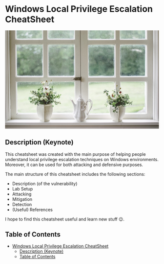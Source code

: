 # Windows Local Privilege Escalation CheatSheet
<p align="center">
  <img src="/Pictures/Windows-Funny.jpg">
</p>

## Description (Keynote)

This cheatsheet was created with the main purpose of helping people understand local privilege escalation techniques on Windows environments. Moreover, it can be used for both attacking and defensive purposes.

The main structure of this cheatsheet includes the following sections:

- Description (of the vulnerability)
- Lab Setup
- Attacking
- Mitigation
- Detection
- (Useful) References

I hope to find this cheatsheet useful and learn new stuff 😉.

## Table of Contents

- [Windows Local Privilege Escalation CheatSheet](#windows-local-privilege-escalation-cheatsheet)
  - [Description (Keynote)](#description-keynote)
  - [Table of Contents](#table-of-contents)
